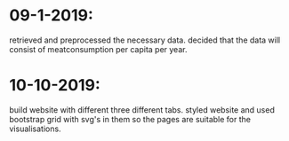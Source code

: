 # 09-1-2019:
retrieved and preprocessed the necessary data.
decided that the data will consist of meatconsumption per capita per year.

# 10-10-2019:
build website with different three different tabs.
styled website and used bootstrap grid with svg's in them so the pages are
suitable for the visualisations.

